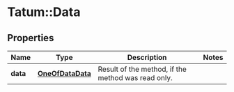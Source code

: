 # Tatum::Data

## Properties
Name | Type | Description | Notes
------------ | ------------- | ------------- | -------------
**data** | [**OneOfDataData**](OneOfDataData.md) | Result of the method, if the method was read only. | 

